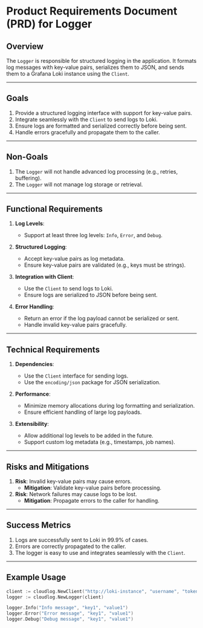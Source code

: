 # Product Requirements Document (PRD) for Logger

## Overview

The `Logger` is responsible for structured logging in the application. It formats log messages with key-value pairs, serializes them to JSON, and sends them to a Grafana Loki instance using the `Client`.

---

## Goals

1. Provide a structured logging interface with support for key-value pairs.
2. Integrate seamlessly with the `Client` to send logs to Loki.
3. Ensure logs are formatted and serialized correctly before being sent.
4. Handle errors gracefully and propagate them to the caller.

---

## Non-Goals

1. The `Logger` will not handle advanced log processing (e.g., retries, buffering).
2. The `Logger` will not manage log storage or retrieval.

---

## Functional Requirements

1. **Log Levels**:

   - Support at least three log levels: `Info`, `Error`, and `Debug`.

2. **Structured Logging**:

   - Accept key-value pairs as log metadata.
   - Ensure key-value pairs are validated (e.g., keys must be strings).

3. **Integration with Client**:

   - Use the `Client` to send logs to Loki.
   - Ensure logs are serialized to JSON before being sent.

4. **Error Handling**:
   - Return an error if the log payload cannot be serialized or sent.
   - Handle invalid key-value pairs gracefully.

---

## Technical Requirements

1. **Dependencies**:

   - Use the `Client` interface for sending logs.
   - Use the `encoding/json` package for JSON serialization.

2. **Performance**:

   - Minimize memory allocations during log formatting and serialization.
   - Ensure efficient handling of large log payloads.

3. **Extensibility**:
   - Allow additional log levels to be added in the future.
   - Support custom log metadata (e.g., timestamps, job names).

---

## Risks and Mitigations

1. **Risk**: Invalid key-value pairs may cause errors.
   - **Mitigation**: Validate key-value pairs before processing.
2. **Risk**: Network failures may cause logs to be lost.
   - **Mitigation**: Propagate errors to the caller for handling.

---

## Success Metrics

1. Logs are successfully sent to Loki in 99.9% of cases.
2. Errors are correctly propagated to the caller.
3. The logger is easy to use and integrates seamlessly with the `Client`.

---

## Example Usage

```go
client := cloudlog.NewClient("http://loki-instance", "username", "token", httpClient)
logger := cloudlog.NewLogger(client)

logger.Info("Info message", "key1", "value1")
logger.Error("Error message", "key1", "value1")
logger.Debug("Debug message", "key1", "value1")
```
